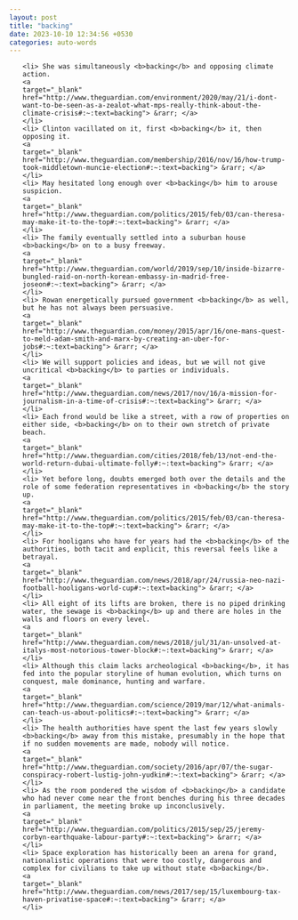 ```yaml
---
layout: post
title: "backing"
date: 2023-10-10 12:34:56 +0530
categories: auto-words
---
```

<ol>

    <li> She was simultaneously <b>backing</b> and opposing climate action.
    <a 
    target="_blank" 
    href="http://www.theguardian.com/environment/2020/may/21/i-dont-want-to-be-seen-as-a-zealot-what-mps-really-think-about-the-climate-crisis#:~:text=backing"> &rarr; </a>
    </li>
    <li> Clinton vacillated on it, first <b>backing</b> it, then opposing it.
    <a 
    target="_blank" 
    href="http://www.theguardian.com/membership/2016/nov/16/how-trump-took-middletown-muncie-election#:~:text=backing"> &rarr; </a>
    </li>
    <li> May hesitated long enough over <b>backing</b> him to arouse suspicion.
    <a 
    target="_blank" 
    href="http://www.theguardian.com/politics/2015/feb/03/can-theresa-may-make-it-to-the-top#:~:text=backing"> &rarr; </a>
    </li>
    <li> The family eventually settled into a suburban house <b>backing</b> on to a busy freeway.
    <a 
    target="_blank" 
    href="http://www.theguardian.com/world/2019/sep/10/inside-bizarre-bungled-raid-on-north-korean-embassy-in-madrid-free-joseon#:~:text=backing"> &rarr; </a>
    </li>
    <li> Rowan energetically pursued government <b>backing</b> as well, but he has not always been persuasive.
    <a 
    target="_blank" 
    href="http://www.theguardian.com/money/2015/apr/16/one-mans-quest-to-meld-adam-smith-and-marx-by-creating-an-uber-for-jobs#:~:text=backing"> &rarr; </a>
    </li>
    <li> We will support policies and ideas, but we will not give uncritical <b>backing</b> to parties or individuals.
    <a 
    target="_blank" 
    href="http://www.theguardian.com/news/2017/nov/16/a-mission-for-journalism-in-a-time-of-crisis#:~:text=backing"> &rarr; </a>
    </li>
    <li> Each frond would be like a street, with a row of properties on either side, <b>backing</b> on to their own stretch of private beach.
    <a 
    target="_blank" 
    href="http://www.theguardian.com/cities/2018/feb/13/not-end-the-world-return-dubai-ultimate-folly#:~:text=backing"> &rarr; </a>
    </li>
    <li> Yet before long, doubts emerged both over the details and the role of some federation representatives in <b>backing</b> the story up.
    <a 
    target="_blank" 
    href="http://www.theguardian.com/politics/2015/feb/03/can-theresa-may-make-it-to-the-top#:~:text=backing"> &rarr; </a>
    </li>
    <li> For hooligans who have for years had the <b>backing</b> of the authorities, both tacit and explicit, this reversal feels like a betrayal.
    <a 
    target="_blank" 
    href="http://www.theguardian.com/news/2018/apr/24/russia-neo-nazi-football-hooligans-world-cup#:~:text=backing"> &rarr; </a>
    </li>
    <li> All eight of its lifts are broken, there is no piped drinking water, the sewage is <b>backing</b> up and there are holes in the walls and floors on every level.
    <a 
    target="_blank" 
    href="http://www.theguardian.com/news/2018/jul/31/an-unsolved-at-italys-most-notorious-tower-block#:~:text=backing"> &rarr; </a>
    </li>
    <li> Although this claim lacks archeological <b>backing</b>, it has fed into the popular storyline of human evolution, which turns on conquest, male dominance, hunting and warfare.
    <a 
    target="_blank" 
    href="http://www.theguardian.com/science/2019/mar/12/what-animals-can-teach-us-about-politics#:~:text=backing"> &rarr; </a>
    </li>
    <li> The health authorities have spent the last few years slowly <b>backing</b> away from this mistake, presumably in the hope that if no sudden movements are made, nobody will notice.
    <a 
    target="_blank" 
    href="http://www.theguardian.com/society/2016/apr/07/the-sugar-conspiracy-robert-lustig-john-yudkin#:~:text=backing"> &rarr; </a>
    </li>
    <li> As the room pondered the wisdom of <b>backing</b> a candidate who had never come near the front benches during his three decades in parliament, the meeting broke up inconclusively.
    <a 
    target="_blank" 
    href="http://www.theguardian.com/politics/2015/sep/25/jeremy-corbyn-earthquake-labour-party#:~:text=backing"> &rarr; </a>
    </li>
    <li> Space exploration has historically been an arena for grand, nationalistic operations that were too costly, dangerous and complex for civilians to take up without state <b>backing</b>.
    <a 
    target="_blank" 
    href="http://www.theguardian.com/news/2017/sep/15/luxembourg-tax-haven-privatise-space#:~:text=backing"> &rarr; </a>
    </li>